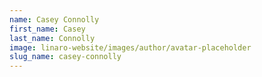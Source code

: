 ```yaml
---
name: Casey Connolly
first_name: Casey
last_name: Connolly
image: linaro-website/images/author/avatar-placeholder
slug_name: casey-connolly
---
```


